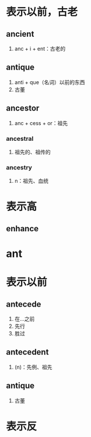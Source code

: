 # 表示以前，古老

## ancient
1. anc + i + ent：古老的

## antique
1. anti + que（名词）以前的东西
2. 古董

## ancestor
1. anc + cess + or：祖先

### ancestral
1. 祖先的、祖传的

### ancestry
1. n：祖先、血统


# 表示高
## enhance

# ant
# 表示以前

## antecede
1. 在...之前
2. 先行
3. 胜过

## antecedent
1. (n)：先例、祖先

## antique
1. 古董

# 表示反

